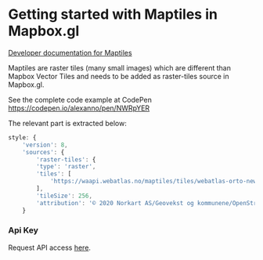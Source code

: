 # Getting started with Maptiles in Mapbox.gl

[Developer documentation for Maptiles](../API-maptiles)

Maptiles are raster tiles (many small images) which are different than Mapbox Vector Tiles and needs to be added as raster-tiles source in Mapbox.gl. 

See the complete code example at CodePen https://codepen.io/alexanno/pen/NWRpYER

The relevant part is extracted below:

```javascript
style: {
    'version': 8,
	'sources': {
        'raster-tiles': {
		'type': 'raster',
        'tiles': [
			'https://waapi.webatlas.no/maptiles/tiles/webatlas-orto-newup/wa_grid/{z}/{x}/{y}.jpeg?APITOKEN=' + apiKey
		],
		'tileSize': 256,
        'attribution': '© 2020 Norkart AS/Geovekst og kommunene/OpenStreetMap/NASA/EEA CLC2006/Meti/Plan- og bygningsetaten, Oslo Kommune'
	}
```

### Api Key

Request API access [here](https://www.norkart.no/datatjenester).